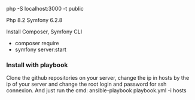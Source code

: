 php -S localhost:3000 -t public

Php 8.2
Symfony 6.2.8

Install Composer,
Symfony CLI

- composer require
- symfony server:start

### Install with playbook

Clone the github repositories on your server, change the ip in hosts by the ip of your server and change the root login and password for ssh connexion.
And just run the cmd: ansible-playbook playbook.yml -i hosts
